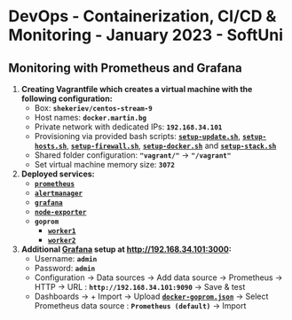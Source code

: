 # DevOps - Containerization, CI/CD &amp; Monitoring - January 2023 - SoftUni

## Monitoring with Prometheus and Grafana

1. **Creating Vagrantfile which creates a virtual machine with the following configuration:**
     - Box: **`shekeriev/centos-stream-9`**
     - Host names: **`docker.martin.bg`**
     - Private network with dedicated IPs: **`192.168.34.101`**
     - Provisioning via provided bash scripts: [**`setup-update.sh`**](setup-update.sh), [**`setup-hosts.sh`**](setup-hosts.sh), [**`setup-firewall.sh`**](setup-firewall.sh), [**`setup-docker.sh`**](setup-docker.sh) and [**`setup-stack.sh`**](setup-stack.sh)
     - Shared folder configuration: **`"vagrant/"`** -> **`"/vagrant"`**
     - Set virtual machine memory size: **`3072`**
2. **Deployed services:**
     - [**`prometheus`**](http://192.168.34.101:9090/)
     - [**`alertmanager`**](http://192.168.34.101:9093/#/alerts)
     - [**`grafana`**](http://192.168.34.101:3000)
     - [**`node-exporter`**](http://192.168.34.101:9100/metrics)
     - **`goprom`** 
        - [**`worker1`**](http://192.168.34.101:8081/)
        - [**`worker2`**](http://192.168.34.101:8082/)
3. **Additional [Grafana](http://192.168.34.101:3000) setup at <http://192.168.34.101:3000>:**
    - Username: **`admin`**
    - Password: **`admin`**
    - Configuration -> Data sources -> Add data source -> Prometheus -> HTTP -> URL : **`http://192.168.34.101:9090`** -> Save & test
    - Dashboards -> + Import -> Upload [**`docker-goprom.json`**](vagrant/grafana/docker-goprom.json) -> Select Prometheus data source : **`Prometheus (default)`**  -> Import
